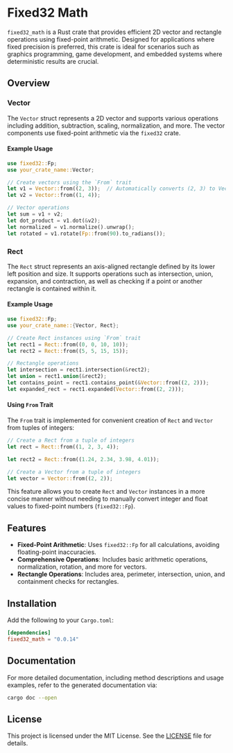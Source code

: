 # Fixed32 Math

`fixed32_math` is a Rust crate that provides efficient 2D vector and rectangle operations using fixed-point arithmetic.
Designed for applications where fixed precision is preferred, this crate is ideal for scenarios such as graphics programming,
game development, and embedded systems where deterministic results are crucial.

## Overview

### Vector

The `Vector` struct represents a 2D vector and supports various operations including addition, subtraction, scaling,
normalization, and more. The vector components use fixed-point arithmetic via the `fixed32` crate.

#### Example Usage

```rust
use fixed32::Fp;
use your_crate_name::Vector;

// Create vectors using the `From` trait
let v1 = Vector::from((2, 3));  // Automatically converts (2, 3) to Vector with Fp::from
let v2 = Vector::from((1, 4));

// Vector operations
let sum = v1 + v2;
let dot_product = v1.dot(&v2);
let normalized = v1.normalize().unwrap();
let rotated = v1.rotate(Fp::from(90).to_radians());
```

### Rect

The `Rect` struct represents an axis-aligned rectangle defined by its lower left position and size.
It supports operations such as intersection, union, expansion, and contraction, as well as checking
if a point or another rectangle is contained within it.

#### Example Usage

```rust
use fixed32::Fp;
use your_crate_name::{Vector, Rect};

// Create Rect instances using `From` trait
let rect1 = Rect::from((0, 0, 10, 10));
let rect2 = Rect::from((5, 5, 15, 15));

// Rectangle operations
let intersection = rect1.intersection(&rect2);
let union = rect1.union(&rect2);
let contains_point = rect1.contains_point(&Vector::from((2, 2)));
let expanded_rect = rect1.expanded(Vector::from((2, 2)));
```

#### Using `From` Trait

The `From` trait is implemented for convenient creation of `Rect` and `Vector` from tuples of integers:

```rust
// Create a Rect from a tuple of integers
let rect = Rect::from((1, 2, 3, 4));

let rect2 = Rect::from((1.24, 2.34, 3.98, 4.01));

// Create a Vector from a tuple of integers
let vector = Vector::from((2, 2));
```

This feature allows you to create `Rect` and `Vector` instances in a more concise manner without needing to
manually convert integer and float values to fixed-point numbers (`fixed32::Fp`).

## Features

- **Fixed-Point Arithmetic**: Uses `fixed32::Fp` for all calculations, avoiding floating-point inaccuracies.
- **Comprehensive Operations**: Includes basic arithmetic operations, normalization, rotation, and more for vectors.
- **Rectangle Operations**: Includes area, perimeter, intersection, union, and containment checks for rectangles.

## Installation

Add the following to your `Cargo.toml`:

```toml
[dependencies]
fixed32_math = "0.0.14"
```

## Documentation

For more detailed documentation, including method descriptions and usage examples, refer to the generated documentation via:

```sh
cargo doc --open
```

## License

This project is licensed under the MIT License. See the [LICENSE](LICENSE) file for details.
